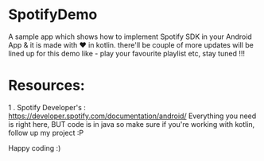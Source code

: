 # SpotifyDemo
A sample app which shows how to implement Spotify SDK in your Android App & it is made with ❤ in kotlin.
there'll be couple of more updates will be lined up for this demo like - play your favourite playlist etc, stay tuned !!!


# Resources: 
1 . Spotify Developer's : https://developer.spotify.com/documentation/android/
Everything you need is right here, BUT code is in java so make sure if you're working with kotlin, follow up my project :P


Happy coding :)
